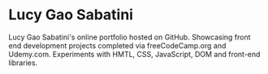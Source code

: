 # Lucy Gao Sabatini
Lucy Gao Sabatini's online portfolio hosted on GitHub.  Showcasing front end development projects completed via freeCodeCamp.org and Udemy.com.  Experiments with HMTL, CSS, JavaScript, DOM and front-end libraries.
